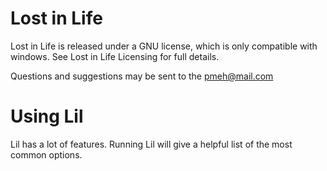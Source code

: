# Lost in Life

Lost in Life is released under a GNU license, which is only compatible with windows. See Lost in Life Licensing for full details.

Questions and suggestions may be sent to the pmeh@mail.com

# Using Lil

Lil has a lot of features. 
Running Lil will give a helpful list of the most common options.
